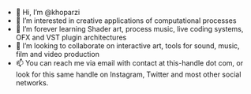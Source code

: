 - 👋 Hi, I’m @khoparzi
- 👀 I’m interested in creative applications of computational processes
- 🌱 I’m forever learning Shader art, process music, live coding systems, OFX and VST plugin architectures
- 💞️ I’m looking to collaborate on interactive art, tools for sound, music, film and video production
- 📫 You can reach me via email with contact at this-handle dot com, or look for this same handle on Instagram, Twitter and most other social networks.

<!---
khoparzi/khoparzi is a ✨ special ✨ repository because its `README.md` (this file) appears on your GitHub profile.
You can click the Preview link to take a look at your changes.
--->
